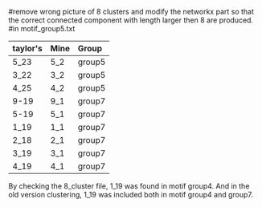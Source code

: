 #remove wrong picture of 8 clusters and modify the networkx part so that the correct connected component with length larger then 8 are produced.
#in motif_group5.txt

|taylor's|Mine|Group| 	
|--------|:---|:----|
|5_23|5_2|group5|
|3_22|3_2|group5|
|4_25|4_2|group5|
|9-19|9_1|group7|
|5-19|5_1|group7|
|1_19|1_1|group7|
|2_18|2_1|group7|
|3_19|3_1|group7|
|4_19|4_1|group7|


By checking the 8_cluster file, 1_19 was found in motif group4. And in the old version clustering, 1_19 was included both in motif group4 and group7.
